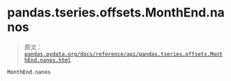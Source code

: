 # pandas.tseries.offsets.MonthEnd.nanos

> 原文：[`pandas.pydata.org/docs/reference/api/pandas.tseries.offsets.MonthEnd.nanos.html`](https://pandas.pydata.org/docs/reference/api/pandas.tseries.offsets.MonthEnd.nanos.html)

```py
MonthEnd.nanos
```
